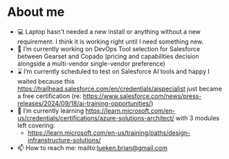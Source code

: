 # About me

- 💻 Laptop hasn't needed a new install or anything without a new requirement. I think it is working right until I need something new.
- 🔭 I’m currently working on DevOps Tool selection for Salesforce between Gearset and Copado (pricing and capabilities decision alongside a multi-vendor single-vendor preference)
- ⌛ I’m currently scheduled to test on Salesforce AI tools and happy I waited because this <https://trailhead.salesforce.com/en/credentials/aispecialist> just became a free certification (re: <https://www.salesforce.com/news/press-releases/2024/09/18/ai-training-opportunities/>)
- 🌱 I’m currently learning <https://learn.microsoft.com/en-us/credentials/certifications/azure-solutions-architect/> with 3 modules left covering:
  - <https://learn.microsoft.com/en-us/training/paths/design-infranstructure-solutions/>
- 📫 How to reach me: mailto:lueken.brian@gmail.com
<!--
- 👯 I’m looking to collaborate on ...
- 🤔 I’m looking for help with ...
- 💬 Ask me about ...
- 😄 Pronouns: ...
- ⚡ Fun fact: ...
Emoji Ref: https://github.com/ikatyang/emoji-cheat-sheet/blob/master/README.md
--!>
